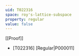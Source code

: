 ```yaml
---
uid: T022316
space: roy's-lattice-subspace
property: regular
value: false
---
```

[[Proof]]

* [T022316] [Regular|P000011]

